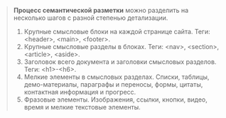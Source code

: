 <!-- TODO проверить outlines.css -->
<!-- FIXME wireframes быстрое проектиорвание https://mockitt.wondershare.com/wireframe/wireframe-generator.html -- Wondershare Mockitt- Cacoo -- Wireframe CC-- FluidUI -- MockFlow --- -->

> **Процесс семантической разметки** можно разделить на несколько шагов с разной степенью детализации.
>
> 1. Крупные смысловые блоки на каждой странице сайта. Теги: <header\>, <main\>, <footer\>.
> 2. Крупные смысловые разделы в блоках. Теги: <nav\>, <section\>, <article\>, <aside\>.
> 3. Заголовок всего документа и заголовки смысловых разделов. Теги: <h1\>-<h6\>.
> 4. Мелкие элементы в смысловых разделах. Списки, таблицы, демо-материалы, параграфы и переносы, формы, цитаты, контактная информация и прогресс.
> 5. Фразовые элементы. Изображения, ссылки, кнопки, видео, время и мелкие текстовые элементы.
